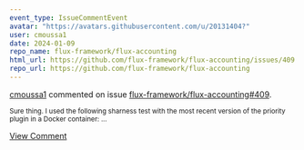 ```yaml
---
event_type: IssueCommentEvent
avatar: "https://avatars.githubusercontent.com/u/20131404?"
user: cmoussa1
date: 2024-01-09
repo_name: flux-framework/flux-accounting
html_url: https://github.com/flux-framework/flux-accounting/issues/409
repo_url: https://github.com/flux-framework/flux-accounting
---
```


<a href='https://github.com/cmoussa1' target='_blank'>cmoussa1</a> commented on issue <a href='https://github.com/flux-framework/flux-accounting/issues/409' target='_blank'>flux-framework/flux-accounting#409</a>.

<small>Sure thing. I used the following sharness test with the most recent version of the priority plugin in a Docker container:...</small>

<a href='https://github.com/flux-framework/flux-accounting/issues/409' target='_blank'>View Comment</a>
